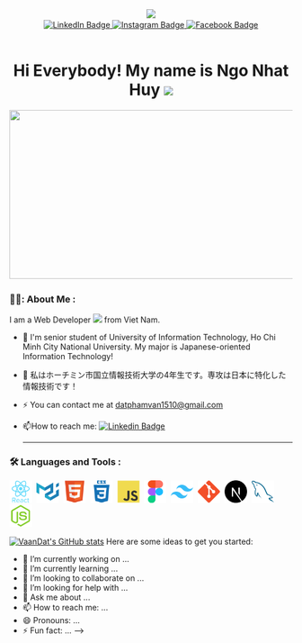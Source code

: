 <div id="header" align="center">
  <img src="https://images-wixmp-ed30a86b8c4ca887773594c2.wixmp.com/f/2cdf2c99-75e7-4c5b-8e2e-746198f21981/dcnkqui-7c5a9706-dde1-4139-a747-2ffc4fe5b033.gif?token=eyJ0eXAiOiJKV1QiLCJhbGciOiJIUzI1NiJ9.eyJzdWIiOiJ1cm46YXBwOjdlMGQxODg5ODIyNjQzNzNhNWYwZDQxNWVhMGQyNmUwIiwiaXNzIjoidXJuOmFwcDo3ZTBkMTg4OTgyMjY0MzczYTVmMGQ0MTVlYTBkMjZlMCIsIm9iaiI6W1t7InBhdGgiOiJcL2ZcLzJjZGYyYzk5LTc1ZTctNGM1Yi04ZTJlLTc0NjE5OGYyMTk4MVwvZGNua3F1aS03YzVhOTcwNi1kZGUxLTQxMzktYTc0Ny0yZmZjNGZlNWIwMzMuZ2lmIn1dXSwiYXVkIjpbInVybjpzZXJ2aWNlOmZpbGUuZG93bmxvYWQiXX0.pQCnzj3T6DAxjASv5Sn9XA9rH2wj5vJXkLd3InXRXao" width="160"/>
    <div id="badges">
      <a href="https://www.linkedin.com/in/bawps/">
        <img src="https://img.shields.io/badge/linkedIn-blue?style=for-the-badge&logo=linkedin&logoColor=white" alt="LinkedIn Badge"/>
      </a>
      <a href="https://www.instagram.com/_nhhuy_/">
        <img src="https://img.shields.io/badge/instagram-red?style=for-the-badge&logo=instagram&logoColor=white" alt="Instagram Badge"/>
      </a>
      <a href="https://www.facebook.com/bawpsisme/">
        <img src="https://img.shields.io/badge/facebook-blue?style=for-the-badge&logo=facebook&logoColor=white" alt="Facebook Badge"/>
      </a>
  </div>
  <img src="https://komarev.com/ghpvc/?username=bawpsgithub&style=flat-square&color=blue" alt=""/>
  <h1>
  Hi Everybody! My name is Ngo Nhat Huy
  <img src="https://media.giphy.com/media/hvRJCLFzcasrR4ia7z/giphy.gif" width="30px"/>
</h1>
</div>



<div align="center">
  <img src="https://media2.giphy.com/media/QNFhOolVeCzPQ2Mx85/giphy.gif?cid=ecf05e47kjsfxyphm98lsbcl23ff30z5t8nfyrhrvj69ld1j&ep=v1_gifs_search&rid=giphy.gif&ct=g" width="600" height="300"/>
</div>

### 👨‍💻: About Me :
I am a Web Developer <img src="https://media.giphy.com/media/WUlplcMpOCEmTGBtBW/giphy.gif" width="30"> from Viet Nam.
- :telescope: I'm senior student of University of Information Technology, Ho Chi Minh City National University. My major is Japanese-oriented Information Technology! 

- :seedling: 私はホーチミン市国立情報技術大学の4年生です。専攻は日本に特化した情報技術です！

- :zap: You can contact me at datphamvan1510@gmail.com

- :mailbox:How to reach me: [![Linkedin Badge](https://img.shields.io/badge/--blue?style=flat&logo=Linkedin&logoColor=white)](https://www.linkedin.com/in/ph%E1%BA%A1m-v%C4%83n-%C4%91%E1%BA%A1t-60ab341a4/)

  ---

### :hammer_and_wrench: Languages and Tools :
<div>

  <img src="https://github.com/devicons/devicon/blob/master/icons/react/react-original-wordmark.svg" title="React" alt="React" width="40" height="40"/>&nbsp;
  <img src="https://github.com/devicons/devicon/blob/master/icons/materialui/materialui-original.svg" title="Material UI" alt="Material UI" width="40" height="40"/>&nbsp;
  <img src="https://github.com/devicons/devicon/blob/master/icons/html5/html5-original.svg" title="HTML5" alt="HTML" width="40" height="40"/>&nbsp;
  <img src="https://github.com/devicons/devicon/blob/master/icons/css3/css3-plain-wordmark.svg"  title="CSS3" alt="CSS" width="40" height="40"/>&nbsp;
  <img src="https://github.com/devicons/devicon/blob/master/icons/javascript/javascript-original.svg" title="JavaScript" alt="JavaScript" width="40" height="40"/>&nbsp;
  <img src="https://github.com/devicons/devicon/blob/master/icons/figma/figma-original.svg" title="Figma" alt="Figma" width="40" height="40"/>&nbsp;
  <img src="https://github.com/devicons/devicon/blob/master/icons/tailwindcss/tailwindcss-plain.svg" title="Tailwind" alt="Tailwind" width="40" height="40"/>&nbsp;
  <img src="https://github.com/devicons/devicon/blob/master/icons/git/git-original.svg" title="Git" alt="Git" width="40" height="40"/>&nbsp;
  <img src="https://github.com/devicons/devicon/blob/master/icons/nextjs/nextjs-original.svg" title="NextJS" alt="NextJS" width="40" height="40"/>&nbsp;
  <img src="https://github.com/devicons/devicon/blob/master/icons/mysql/mysql-plain.svg" title="MySQL"  alt="MySQL" width="40" height="40"/>&nbsp;
  <img src="https://github.com/devicons/devicon/blob/master/icons/nodejs/nodejs-plain.svg" title="NodeJS" alt="NodeJS" width="40" height="40"/>&nbsp;
</div>


<a href="http://www.github.com/VaanDat"><img src="https://github-readme-stats.vercel.app/api?username=VaanDat&show_icons=true&hide=&count_private=true&title_color=0891b2&text_color=000000&icon_color=0f172a&bg_color=ffffff&hide_border=true&show_icons=true" alt="VaanDat's GitHub stats" /></a>
Here are some ideas to get you started:

- 🔭 I’m currently working on ...
- 🌱 I’m currently learning ...
- 👯 I’m looking to collaborate on ...
- 🤔 I’m looking for help with ...
- 💬 Ask me about ...
- 📫 How to reach me: ...
- 😄 Pronouns: ...
- ⚡ Fun fact: ...
-->
